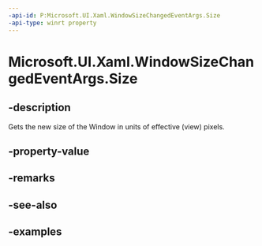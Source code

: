 ```yaml
---
-api-id: P:Microsoft.UI.Xaml.WindowSizeChangedEventArgs.Size
-api-type: winrt property
---
```


# Microsoft.UI.Xaml.WindowSizeChangedEventArgs.Size

<!--
public Windows.Foundation.Size Size { get; }
-->


## -description
Gets the new size of the Window in units of effective (view) pixels.
## -property-value

## -remarks

## -see-also

## -examples


